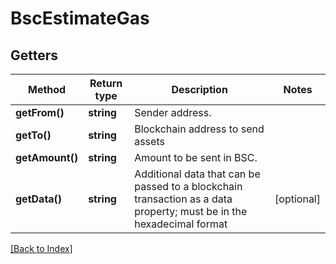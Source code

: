 # BscEstimateGas

## Getters

Method | Return type | Description | Notes
------------ | ------------- | ------------- | -------------
**getFrom()** | **string** | Sender address. |
**getTo()** | **string** | Blockchain address to send assets |
**getAmount()** | **string** | Amount to be sent in BSC. |
**getData()** | **string** | Additional data that can be passed to a blockchain transaction as a data property; must be in the hexadecimal format | [optional]

[[Back to Index]](../index.md)
